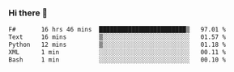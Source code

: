 ### Hi there 👋

<!--
**gustavkrist/gustavkrist** is a ✨ _special_ ✨ repository because its `README.md` (this file) appears on your GitHub profile.

Here are some ideas to get you started:

- 🔭 I’m currently working on ...
- 🌱 I’m currently learning ...
- 👯 I’m looking to collaborate on ...
- 🤔 I’m looking for help with ...
- 💬 Ask me about ...
- 📫 How to reach me: ...
- 😄 Pronouns: ...
- ⚡ Fun fact: ...
-->

<!--START_SECTION:waka-->

```txt
F#       16 hrs 46 mins  ████████████████████████▒   97.01 %
Text     16 mins         ▒░░░░░░░░░░░░░░░░░░░░░░░░   01.57 %
Python   12 mins         ▒░░░░░░░░░░░░░░░░░░░░░░░░   01.18 %
XML      1 min           ░░░░░░░░░░░░░░░░░░░░░░░░░   00.11 %
Bash     1 min           ░░░░░░░░░░░░░░░░░░░░░░░░░   00.10 %
```

<!--END_SECTION:waka-->
